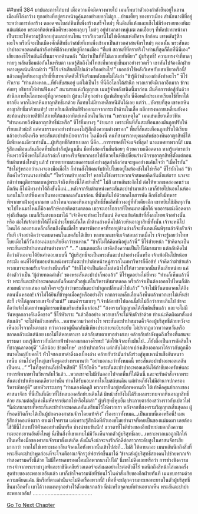 ##บทที่ 384 บาปและการไถ่บาป
เมื่อความมืดมิดจางหายไป เมนก็พบว่าตัวเองกำลังยืนอยู่ในลานเมืองที่โล่งกว้าง
ทุกอย่างที่อยู่ตรงหน้าดูคุ้นตาอย่างบอกไม่ถูก...บ้านเตี้ยๆ ของชาวเมือง สำนักนางชีที่อยู่ระหว่างการก่อสร้าง ตลอดจนโบสถ์หินที่เพิ่งสร้างเสร็จใหม่ๆ พื้นดินที่แห้งและแข็งไม่มีร่องรอยของหิมะแม้แต่น้อย พระอาทิตย์เหนือศีรษะลอยผลุบๆ โผล่ๆ อยู่ท่ามกลางหมู่เมฆ ลมเอื่อยๆ ที่พัดปะทะหน้ามาเป็นระยะให้ความรู้สึกอบอุ่นและอ่อนโยน ราวกับเวลานี้ไม่ใช่เดือนแห่งปีศาจ
ช้าก่อน เขาพลันรู้สึกเอะใจ หรือนี่จะเป็นเมืองศักดิ์สิทธิ์เก่าสมัยที่เขาเพิ่งเข้ามาเป็นสาวกศาสนจักรใหม่ๆ ตอนนั้น พระสันตะปาปาอะพอลเลอันกำลังทำพิธีล้างบาปอยู่ที่ลานเมือง
“ที่แท้ สถานที่ที่ตราตรึงใจท่านที่สุดก็คือที่นี่นี่เอง” เสียงของซีโร่พลันดังขึ้นมาจากด้านหลัง “นับว่าเป็นที่ที่ไม่เลวเลยทีเดียว”
ผู้บริสุทธิ์!
ความทรงจำที่ขาดๆ หายๆ พลันเชื่อมต่อกันในพริบตา เมนรู้สึกถึงไฟโทสะที่พวยพุ่งขึ้นมาอย่างรวดเร็ว เขาหันไปจ้องอีกฝ่ายพลางพูดเน้นทีละคำว่า “ซีโร่ เจ้าเสียสติไปแล้วหรืออย่างไร!”
เธอกล้าใช้พลังวิเศษกับเขาเชียวหรือนี่!
แล้วเหตุใดหินอาญาสิทธิ์ที่เขาพกติดตัวไว้จึงห้ามพลังเธอไม่ได้เล่า
“ข้ารู้ดีว่าตัวเองกำลังทำอะไร” ซีโร่หัวเราะ “ท่านต่างหาก...ที่ยังสับสนอยู่ แต่ไม่เป็นไร ที่นี่คือโลกใต้สำนึก พวกเรายังมีเวลาอีกมาก ข้าจะค่อยๆ อธิบายให้ท่านฟังเอง”
สนามรบแห่งวิญญาณ เมนรู้จักพลังชนิดนี้มาก่อน มันคือการต่อสู้กันด้วยสำนึกภายในโลกของผู้ที่ถูกครอบงำ ผู้ชนะได้ทุกอย่าง ผู้แพ้เสียทุกสิ่ง นี่คือพลังประเภทเรียกใช้ที่หาได้ยากยิ่ง หากไม่พกหินอาญาสิทธิ์มาด้วย ก็แทบไม่มีทางหลีกหนีมันได้เลย แต่ว่า...บัดซบที่สุด เขาพกหินอาญาสิทธิ์มาด้วยแท้ๆ!
เขาหยิบผลึกหินสีฟ้าออกมาจากกระเป๋าด้านในเสื้อ ผลึกทรงหลายเหลี่ยมยังคงสะท้อนประกายสีฟ้าใสภายใต้แสงอาทิตย์เหมือนในวันวาน
“เพราะเหตุใด” เมนเข่นเขี้ยวเคี้ยวฟัน
“ท่านหมายถึงหินอาญาสิทธิ์น่ะหรือ” ซีโร่ยิ้มบางๆ “ง่ายมาก เพราะพื้นที่สั่นสะเทือนของมันถูกปรับให้เรียบแล้วน่ะสิ แต่คนธรรมดาอย่างท่านคงไม่รู้สึกถึงความต่างหรอก”
พื้นที่สั่นสะเทือนถูกปรับให้เรียบแล้วอย่างนั้นหรือ พระสันตะปาปาเบิกตากว้าง ในเมืองนี้ คนที่สามารถหยุดผลลัพธ์ของหินอาญาสิทธิ์ได้มีเพียงคนเดียวเท่านั้น...ผู้บริสุทธิ์อิสซาเบลลา
นี่คือ...การทรยศที่โจ่งแจ้งที่สุด!
นางแพศยาพวกนี้! เมนรู้สึกเหมือนเส้นเลือดที่ขมับกำลังปูดนูนขึ้น มือทั้งสองเริ่มสั่นน้อยๆ ด้วยความเดือดดาล หากรู้แต่แรกว่าหินพวกนี้พึ่งพาไม่ได้แล้วล่ะก็ เขาคงรีบจับพวกเธอไปสังเวยในพิธีเปลี่ยนร่างนักรบอาญาสิทธิ์ตั้งแต่ตอนรับตำแหน่งใหม่ๆ แล้ว! เขาพยายามสะกดอารมณ์อย่างสุดกำลังก่อนจะพูดอย่างแค้นใจว่า “เมื่อไรกัน”
“ข้าไม่รู้หรอกว่านางจะลงมือเมื่อไร ก็ท่านสั่งให้คนจับข้าไปโบยอยู่ในห้องขังไม่ใช่หรือ” ซีโร่ยักไหล่ “ข้าก็แค่ไหว้วานนางเท่านั้น”
“ไหว้วานบ้าบออะไร! หากไม่ใช่เพราะพวกเจ้าสมคบคิดกันตั้งแต่แรก นางจะกล้าทำพฤติกรรมลบหลู่พระเจ้าถึงเพียงนี้ได้อย่างไร!” ไม่สิ เขาพลันชะงักไป ต่อให้พวกเธอสองคนร่วมมือกัน ก็ไม่มีทางทำได้ถึงขั้นนี้แน่...หลังจากรับตำแหน่งพระสันตะปาปามาแล้ว เขาก็ย้ายไปนอนในห้องนอนในโบสถ์ซึ่งเคยเป็นของอะพอลเลอันมาก่อน ที่นั่นเต็มไปด้วยกลไกสารพัด อีกทั้งยังมีทหารพิพากษาเฝ้าอยู่มากมาย แล้วไหนจะกองหินอาญาสิทธิ์ชั้นเลิศที่วางอยู่ที่หัวเตียงอีก เขาหยิบใช้มันทุกวัน จะไปไหนมาไหนก็มีองครักษ์คอยติดตามตลอด เธอจะเอาโอกาสที่ไหนมาลงมือได้
พออารมณ์เดือดดาลพุ่งถึงขีดสุด เมนก็เริ่มสงบลงมาได้ “เจ้าคิดจะทำอะไรกันแน่ คิดจะแก้แค้นข้าที่สั่งลงโทษเจ้าอย่างนั้นหรือ ต่อให้เจ้าฆ่าข้าได้ก็ไม่มีประโยชน์อันใด ถ้ำด้านล่างเต็มไปด้วยหินอาญาสิทธิ์ทั้งนั้น เจ้าจะหนีไปไหนได้ ลองกรงเหล็กเลื่อนถึงพื้นเมื่อไร ทหารพิพากษาที่รออยู่ด้านล่างก็จะสังเกตเห็นพิรุธแล้วจับตัวเจ้าทันที เจ้าอย่าคิดว่าจะตบตาคนในเขตลับได้เชียว หากพวกเขาจับเจ้าสอบสวนเมื่อไร เจ้าจะรู้เลยว่าโทษโบยเมื่อไม่กี่วันก่อนน่ะเบาเสียยิ่งกว่าขนห่าน”
“ข้าก็ไม่ได้คิดหนีอยู่แล้วนี่” ซีโร่ส่ายหน้า “ข้าคิดจะเป็นพระสันตะปาปาแทนท่านต่างหาก”
“...” เมนตกตะลึง เขาคิดถึงความเป็นไปได้มากมาย แต่กลับคิดไม่ถึงว่าตัวเองจะได้ยินคำตอบแบบนี้ “ผู้บริสุทธิ์จะเป็นพระสันตะปาปาอย่างนั้นหรือ เจ้าเพ้อฝันไปหน่อยกระมัง คนที่ได้รับมอบตำแหน่งพระสันตะปาปาต่อหน้าหมู่สาวกในมหาวิหารก็คือข้า! เจ้าคิดว่าฆ่าข้าแล้ว พวกเขาจะยอมรับเจ้าอย่างนั้นหรือ”
“ข้าก็ไม่จำเป็นต้องโผล่หน้าไปให้สาวกพวกนั้นเห็นเสียหน่อย แค่อ้างตัวว่าเป็น ‘ผู้ถ่ายทอดคำสั่ง’ ของพระสันตะปาปาก็พอแล้ว” ซีโร่พูดอย่างไม่ยี่หระ “ท่านก็เห็นแล้วนี่ว่า พระสันตะปาปาอะพอลเลอันก็หมกตัวอยู่แต่ในวิหารลับมาตลอด หรือถ้าจำเป็นต้องออกไปไหนก็มักสวมหน้ากากเสมอ แล้วใครจะรู้เล่าว่าพระสันตะปาปาถูกเปลี่ยนตัวไปแล้ว”
“เจ้าไม่มีวันตบตาคนได้ถึงตอนนั้นหรอก! เจ้าไม่ได้ยินที่ข้าพูดเมื่อครู่หรืออย่างไร หากกรงเหล็กเลื่อนถึงพื้นแล้วพวกเขาไม่เห็นข้าล่ะก็ เจ้าได้ถูกพวกเขาจับตัวแน่!” เมนคำรามเบาๆ “เจ้าปล่อยข้าไปตอนนี้ยังไม่ถือว่าสายเกินไป ข้าจะถือว่าเจ้าไม่เคยทำพฤติกรรมเหิมเกริมเช่นนี้มาก่อน!”
“สงครามวิญญาณได้เริ่มต้นขึ้นแล้ว และจะไม่มีวันหยุดกลางคันเด็ดขาด” ซีโร่หัวเราะ “แล้วอีกอย่าง พวกเขาก็จะไม่จับตัวข้าด้วย ท่านน่ะคิดผิดมาตั้งแต่ต้นแล้ว”
จะไม่จับตัวเธอหรือ...หมายความว่าอย่างไร พระสันตะปาปาขมวดคิ้วจ้องผู้บริสุทธิ์ด้วยหวังจะเห็นอะไรจากในตาเธอ ทว่าดวงตาคู่นั้นกลับมีเพียงประกายระยิบระยับ ไม่ปรากฏแววหวาดหวั่นหรือขลาดกลัวแม้แต่น้อย เธอไม่ได้หลบตาเขา แต่กลับสบตาเขาอย่างสงบ คล้ายกับกำลังพูดถึงเรื่องที่แสนจะธรรมดา
เมนรู้สึกราวกับมีสายฟ้าฟาดลงมากลางศีรษะ!
‘ต่อให้เจ้าละทิ้งมันไป...ก็ยังถือเป็นการตัดสินใจที่ชาญฉลาดอยู่ดี’
‘เด็กน้อย ข้าขอโทษ’
เขาอ้าปากกว้าง แต่กลับไม่อาจเปล่งเสียงออกมาได้ราวกับถูกมือขนาดใหญ่บีบคอไว้ หัวใจของเขาดำดิ่งลงเบื้องล่าง คล้ายกับว่ามันกำลังร่วงสู่หุบเหวน้ำแข็งอันหนาวเหน็บ ผ่านไปครู่ใหญ่เขาจึงพูดอย่างทรมานว่า “อย่าบอกนะว่าทั้งหมดนี้ พระสันตะปาปาอะพอลเลอันเป็นคน...”
“ในที่สุดท่านก็เข้าใจเสียที” ซีโร่ยักคิ้ว “พระสันตะปาปาอะพอลเลอันได้กำชับองครักษ์และทหารพิพากษาในวิหารลับไว้แล้ว...พวกเขาจะไม่มีวันออกไปจากพื้นที่ใต้ดินนี้ และจะรับคำสั่งจากพระสันตะปาปาเพียงคนเดียวเท่านั้น ท่านได้รับมอบคทาในโบสถ์บนดิน แต่ท่านก็ยังไม่มีอำนาจปกครองวิหารลับอยู่ดี” เธอหัวเราะเบาๆ “ท่านลองคิดดูสิ พวกเรายืนอยู่เหนือเพดานถ้ำ ใต้เท้าคือศูนย์กลางของศาสนาจักร ที่นี่เป็นที่เดียวที่ใช้หลบองครักษ์บนดินได้ มิหนำซ้ำยังไม่ได้รับผลกระทบจากหินอาญาสิทธิ์ด้วย สนามต่อสู้แห่งนี้มหัศจรรย์มากใช่หรือไม่เล่า”
ผู้บริสุทธิ์หุบยิ้ม ประกายตาส่องสว่างราวกับเปลวไฟ “นี่ล่ะสนามรบที่พระสันตะปาปาอะพอลเลอันเตรียมไว้ให้พวกเรา หลังจากที่สงครามวิญญาณสิ้นสุดลง ผู้ที่รอดชีวิตก็จะได้เป็นผู้ปกครองศาสนจักรโดยแท้จริง”
เรื่องราวทั้งหมด...เป็นแบบนี้เองหรือนี่! เมนรู้สึกลำคอแห้งผาก ตาเฒ่าใจทราม แค่เพราะรู้สึกผิดที่ตัวเองขโมยอำนาจที่เคยเป็นของแม่มดมา เลยต้องใช้วิธีนี้ไถ่บาปให้ตัวเองอย่างนั้นหรือ ช่างน่าขบขันนัก!
แววตาที่โชติช่วงของอีกฝ่ายบ่งบอกถึงความทะเยอทะยานอันยิ่งใหญ่ นี่เป็นสิ่งที่เขาแทบไม่มีวันเห็นจากตัวผู้บริสุทธิ์เลย...เพราะพวกเธอถูกฝึกให้เป็นเครื่องมือของศาสนจักรมาตั้งแต่เกิด ดังนั้นจึงน่าจะจงรักภักดีต่อสาวกระดับสูงในศาสนจักรเสียมากกว่า หากไม่ใช่เพราะเธอกลืนเจ้าคนโอหังพวกนั้นเข้าไปล่ะก็...ไม่สิ ให้ตายเถอะ เมนพลันนึกถึงสิ่งที่พระสันตะปาปาพูดก่อนที่จะโจมตีอาณาจักรวูล์ฟฮาร์ตขึ้นมาได้
‘ข้าจะส่งผู้บริสุทธิ์สองคนไปช่วยพวกเจ้าทำสงครามครั้งนี้ด้วย ไม่มีใครหลบรอดเงื้อมมือพวกนางไปได้’
นี่เขาไม่คิดเลยหรือว่า การช่วงชิงความทรงจำจากพระราชาวูลฟ์และราชินีเคลียร์วอเตอร์จะส่งผลอย่างไรต่อตัวซีโร่
พอนึกถึงสีหน้าโล่งอกครั้งสุดท้ายของอะพอลเลอันแล้ว เขาก็เข้าใจความนัยที่ซ่อนไว้ในคำสั่งเสียของอีกฝ่ายทันที เมนขบกรามด้วยความเคียดแค้น มีหรือที่ตาเฒ่านั่นจะไม่คิดเรื่องพวกนี้! เพื่อที่จะปลุกความทะเยอทะยานในตัวผู้บริสุทธิ์ขึ้นมาอีกครั้ง เขาได้วางแผนทุกอย่างไว้ตั้งแต่แรกแล้ว
นี่น่ะหรือจุดจบที่ท่านอยากเห็น พระสันตะปาปาอะพอลเลอัน!
........................................




[Go To Next Chapter]( ./297.md)